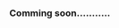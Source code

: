 <!-- # Visual-Question-Answering_Vietnamese

## Dataset
Sử dụng bộ dataset của [GQA] (https://visualqa.org/)

Sử dụng câu lệnh để download bộ dữ liệu: 

    chmod +x download.sh
    ./download.sh
    
Chuyển dữ liệu từ tiếng anh sang Tiếng Viêt:

    
Chạy lệnh để dịch dữ liệu:

    python3 trans.py
        

## Model
Project đang hướng tới việc áp dụng 2 model là **MCAN** (https://arxiv.org/abs/1906.10770) và **Oscar** (https://arxiv.org/abs/2004.06165).

## Tiền xử lý dữ liệu.
* Hình ảnh: Sử dụng phương pháp **Bottom up attention** (https://arxiv.org/pdf/1707.07998.pdf).
* Text: Sử dụng các phương pháp như **Word2Vec**, **Fasttext**, ...
 -->

### Comming soon...........